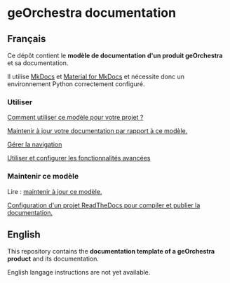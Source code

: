 # geOrchestra documentation

## Français

Ce dépôt contient le **modèle de documentation d'un produit geOrchestra** et sa documentation.

Il utilise [MkDocs](https://www.mkdocs.org/) et [Material for MkDocs](https://squidfunk.github.io/mkdocs-material/) et nécessite donc un environnement Python correctement configuré.

### Utiliser

[Comment utiliser ce modèle pour votre projet ?](utiliser.md)

[Maintenir à jour votre documentation par rapport à ce modèle.](maintenir.md)

[Gérer la navigation](gerer_la_navigation.md)

[Utiliser et configurer les fonctionnalités avancées](fonctions_avancees.md)


### Maintenir ce modèle

Lire : [maintenir à jour ce modèle.](maintenir_template.md)


[Configuration d'un projet ReadTheDocs pour compiler et publier la documentation.](readthedocs.md)


## English

This repository contains the **documentation template of a geOrchestra product** and its documentation.

English langage instructions are not yet available. 



